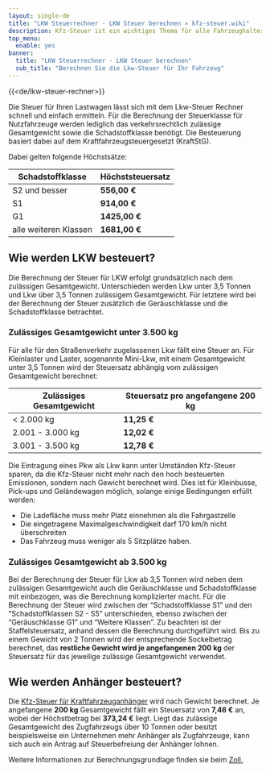 ```yaml
---
layout: single-de
title: "LKW Steuerrechner - LKW Steuer berechnen » kfz-steuer.wiki"
description: Kfz-Steuer ist ein wichtiges Thema für alle Fahrzeughalter. Erfahren Sie hier alles was Sie wissen müssen. Jetzt informieren & kostenlos Kfz-Steuer berechnen."
top_menu:
  enable: yes
banner:
  title: "LKW Steuerrechner - LKW Steuer berechnen"
  sub_title: "Berechnen Sie die Lkw-Steuer für Ihr Fahrzeug"
---
```


{{<de/lkw-steuer-rechner>}}

Die Steuer für Ihren Lastwagen lässt sich mit dem Lkw-Steuer Rechner schnell und einfach ermitteln. Für die Berechnung der Steuerklasse für Nutzfahrzeuge werden lediglich das verkehrsrechtlich zulässige Gesamtgewicht sowie die Schadstoffklasse benötigt. Die Besteuerung basiert dabei auf dem Kraftfahrzeugsteuergesetzt (KraftStG).

Dabei gelten folgende Höchstsätze:

| Schadstoffklasse      | Höchststeuersatz |
| --------------------- | ---------------- |
| S2 und besser         | **556,00 €**     |
| S1                    | **914,00 €**     |
| G1                    | **1425,00 €**    |
| alle weiteren Klassen | **1681,00 €**    |

## Wie werden LKW besteuert?

Die Berechnung der Steuer für LKW erfolgt grundsätzlich nach dem zulässigen Gesamtgewicht. Unterschieden werden Lkw unter 3,5 Tonnen und Lkw über 3,5 Tonnen zulässigem Gesamtgewicht. Für letztere wird bei der Berechnung der Steuer zusätzlich die Geräuschklasse und die Schadstoffklasse betrachtet.

### Zulässiges Gesamtgewicht unter 3.500 kg

Für alle für den Straßenverkehr zugelassenen Lkw fällt eine Steuer an. Für Kleinlaster und Laster, sogenannte Mini-Lkw, mit einem Gesamtgewicht unter 3,5 Tonnen wird der Steuersatz abhängig vom zulässigen Gesamtgewicht berechnet:

| Zulässiges Gesamtgewicht | Steuersatz pro angefangene 200 kg |
| ------------------------ | --------------------------------- |
| < 2.000 kg               | **11,25 €**                       |
| 2.001 - 3.000 kg         | **12,02 €**                       |
| 3.001 - 3.500 kg         | **12,78 €**                       |

Die Eintragung eines Pkw als Lkw kann unter Umständen Kfz-Steuer sparen, da die Kfz-Steuer nicht mehr nach den hoch besteuerten Emissionen, sondern nach Gewicht berechnet wird. Dies ist für Kleinbusse, Pick-ups und Geländewagen möglich, solange einige Bedingungen erfüllt werden:

- Die Ladefläche muss mehr Platz einnehmen als die Fahrgastzelle
- Die eingetragene Maximalgeschwindigkeit darf 170 km/h nicht überschreiten
- Das Fahrzeug muss weniger als 5 Sitzplätze haben.

### Zulässiges Gesamtgewicht ab 3.500 kg

Bei der Berechnung der Steuer für Lkw ab 3,5 Tonnen wird neben dem zulässigen Gesamtgewicht auch die Geräuschklasse und Schadstoffklasse mit einbezogen, was die Berechnung komplizierter macht. Für die Berechnung der Steuer wird zwischen der “Schadstoffklasse S1” und den “Schadstoffklassen S2 - S5” unterschieden, ebenso zwischen der “Geräuschklasse G1” und “Weitere Klassen”. Zu beachten ist der Staffelsteuersatz, anhand dessen die Berechnung durchgeführt wird. Bis zu einem Gewicht von 2 Tonnen wird der entsprechende Sockelbetrag berechnet, das **restliche Gewicht wird je angefangenen 200 kg** der Steuersatz für das jeweilige zulässige Gesamtgewicht verwendet.

## Wie werden Anhänger besteuert?

Die [Kfz-Steuer für Kraftfahrzeuganhänger](https://kfz-steuer.wiki/de/anhaenger-steuer-rechner/) wird nach Gewicht berechnet. Je angefangene **200 kg** Gesamtgewicht fällt ein Steuersatz von **7,46 €** an, wobei der Höchstbetrag bei **373,24 €** liegt. Liegt das zulässige Gesamtgewicht des Zugfahrzeugs über 10 Tonnen oder besitzt beispielsweise ein Unternehmen mehr Anhänger als Zugfahrzeuge, kann sich auch ein Antrag auf Steuerbefreiung der Anhänger lohnen.

Weitere Informationen zur Berechnungsgrundlage finden sie beim [Zoll.](https://www.zoll.de/DE/Fachthemen/Steuern/Verkehrsteuern/Kraftfahrzeugsteuer/Grundsaetze_Besteuerung/Steuerhoehe/steuerhoehe_node.html#doc34460bodyText5)
